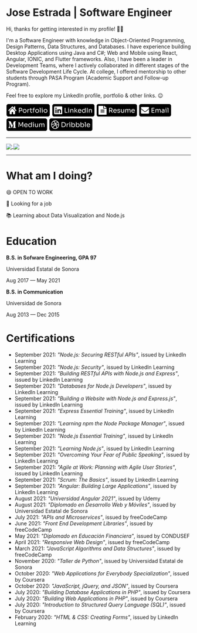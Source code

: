 # Jose Estrada | Software Engineer

Hi, thanks for getting interested in my profile! 👋🏽

I'm a Software Engineer with knowledge in Object-Oriented Programming, Design Patterns, Data Structures, and Databases. I have experience building Desktop Applications using Java and C#; Web and Mobile using React, Angular, IONIC, and Flutter frameworks. Also, I have been a leader in Development Teams, where I actively collaborated in different stages of the Software Development Life Cycle. At college, I offered mentorship to other students through PASA Program (Academic Support and Follow-up Program).

Feel free to explore my LinkedIn profile, portfolio & other links. 😉

[![alt text][1.1]][1]
[![alt text][2.1]][2]
[![alt text][3.1]][3]
[![alt text][4.1]][4]
[![alt text][5.1]][5]
[![alt text][6.1]][6]

<hr>

<a href="https://github.com/nadiemedicejose">
  <img align="center" src="https://github-readme-stats.vercel.app/api/top-langs/?username=nadiemedicejose&title_color=FFF&bg_color=000&theme=dark" />
</a>
<a href="https://github.com/nadiemedicejose">
  <img align="center" src="https://github-readme-stats.vercel.app/api?username=nadiemedicejose&title_color=FFF&bg_color=000&show_icons=true&count_private=true&theme=dark" />
</a>

<hr>

# What am I doing?
😄 OPEN TO WORK

🌱 Looking for a job

📚 Learning about Data Visualization and Node.js

# Education
**B.S. in Sofware Engineering, GPA 97**

Universidad Estatal de Sonora

Aug 2017 — May 2021

**B.S. in Communication**

Universidad de Sonora

Aug 2013 — Dec 2015

# Certifications
* September 2021: *"Node.js: Securing RESTful APIs"*, issued by LinkedIn Learning
* September 2021: *"Node.js: Security"*, issued by LinkedIn Learning
* September 2021: *"Building RESTful APIs with Node.js and Express"*, issued by LinkedIn Learning
* September 2021: *"Databases for Node.js Developers"*, issued by LinkedIn Learning
* September 2021: *"Building a Website with Node.js and Express.js"*, issued by LinkedIn Learning
* September 2021: *"Express Essential Training"*, issued by LinkedIn Learning
* September 2021: *"Learning npm the Node Package Manager"*, issued by LinkedIn Learning
* September 2021: *"Node.js Essential Training"*, issued by LinkedIn Learning
* September 2021: *"Learning Node.js"*, issued by LinkedIn Learning
* September 2021: *"Overcoming Your Fear of Public Speaking"*, issued by LinkedIn Learning
* September 2021: *"Agile at Work: Planning with Agile User Stories"*, issued by LinkedIn Learning
* September 2021: *"Scrum: The Basics"*, issued by LinkedIn Learning
* September 2021: *"Angular: Building Large Applications"*, issued by LinkedIn Learning
* August 2021: *"Universidad Angular 2021"*, issued by Udemy
* August 2021: *"Diplomado en Desarrollo Web y Móviles"*, issued by Universidad Estatal de Sonora
* July 2021: *"APIs and Microservices"*, issued by freeCodeCamp
* June 2021: *"Front End Development Libraries"*, issued by freeCodeCamp
* May 2021: *"Diplomado en Educación Financiera"*, issued by CONDUSEF
* April 2021: *"Responsive Web Design"*, issued by freeCodeCamp
* March 2021: *"JavaScript Algorithms and Data Structures"*, issued by freeCodeCamp
* November 2020: *"Taller de Python"*, issued by Universidad Estatal de Sonora
* October 2020: *"Web Applications for Everybody Specialization"*, issued by Coursera
* October 2020: *"JavaScript, jQuery, and JSON"*, issued by Coursera
* July 2020: *"Building Database Applications in PHP"*, issued by Coursera
* July 2020: *"Building Web Applications in PHP"*, issued by Coursera
* July 2020: *"Introduction to Structured Query Language (SQL)"*, issued by Coursera
* February 2020: *"HTML & CSS: Creating Forms"*, issued by LinkedIn Learning


[1.1]: /tags/Portfolio.png "Portfolio"
[2.1]: /tags/LinkedIn.png "LinkedIn"
[3.1]: /tags/Resume.png "Resume"
[4.1]: /tags/Email.png "Email"
[5.1]: /tags/Medium.png "Medium"
[6.1]: /tags/Dribbble.png "Dribble"

[1]: https://nadiemedicejose.web.app
[2]: https://www.linkedin.com/in/nadiemedicejose/
[3]: https://nadiemedicejose.web.app/resume
[4]: mailto:j.estrada49@icloud.com
[5]: https://nadiemedicejose.medium.com
[6]: https://dribbble.com/nadiemedicejose
